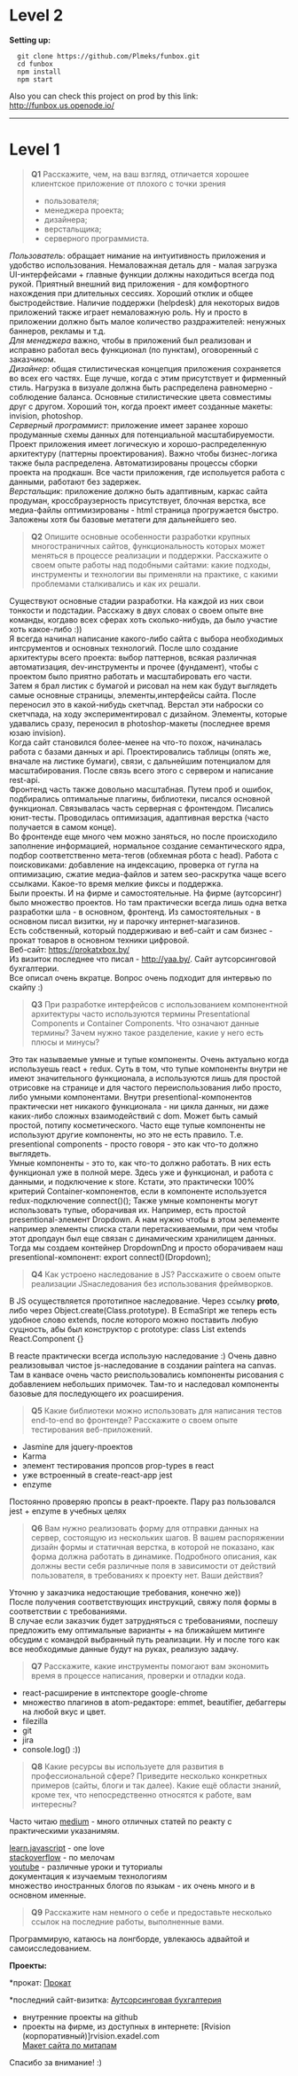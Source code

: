 # Level 2


**Setting up:**
```
  git clone https://github.com/Plmeks/funbox.git
  cd funbox
  npm install
  npm start
```

Also you can check this project on prod by this link:
http://funbox.us.openode.io/

---

# Level 1


>**Q1** 
>Расскажите, чем, на ваш взгляд, отличается хорошее клиентское приложение от
>плохого с точки зрения
> * пользователя;
> * менеджера проекта;
> * дизайнера;
> * верстальщика;
> * серверного программиста.  

*Пользователь*: обращает нимание на интуитивность приложения и удобство использования.  Немаловажная деталь для - малая загрузка UI-интерфейсами + главные функции должны находиться всегда под рукой. Приятный внешний вид приложения - для комфортного нахождения при длительных сессиях. Хороший отклик и общее быстродействие. Наличие поддержки (helpdesk) для некоторых видов приложений также играет немаловажную роль. Ну и просто в приложении должно быть малое количество раздражителей: ненужных баннеров, рекламы и т.д.  
*Для менеджера* важно, чтобы в приложений был реализован и исправно работал весь функционал (по пунктам), оговоренный с заказчиком.  
*Дизайнер*: общая стилистическая концепция приложения сохраняется во всех его частях. Еще лучше, когда с этим присутствует и фирменный стиль. Нагрузка в визуале должна быть распределена равномерно - соблюдение баланса. Основные стилистические цвета совместимы друг с другом. Хороший тон, когда проект имеет созданные макеты: invision, photoshop.  
*Серверный программист*: приложение имеет заранее хорошо продуманные схемы данных для потенциальной масштабируемости. Проект приложения имеет логическую и хорошо-распределенную архитектуру (паттерны проектирования). Важно чтобы бизнес-логика также была распределена. Автоматизированы процессы сборки проекта на продкашн. Все части приложения, где испольуется работа с данными, работают без задержек.  
*Верстальщик*: приложение должно быть адаптивным, каркас сайта продуман, кроссбраузерность присутствует, блочная верстка, все медиа-файлы оптимизированы - html страница прогружается быстро. Заложены хотя бы базовые метатеги для дальнейшего seo.  




>**Q2** 
> Опишите основные особенности разработки крупных многостраничных сайтов,
> функциональность которых может меняться в процессе реализации и поддержки.
> Расскажите о своем опыте работы над подобными сайтами: какие подходы,
> инструменты и технологии вы применяли на практике, с какими проблемами
> сталкивались и как их решали.  

Существуют основные стадии разработки. На каждой из них свои тонкости и подстадии.
Расскажу в двух словах о своем опыте вне команды, когдаво всех сферах хоть сколько-нибудь, да было участие хоть какое-либо :))  
Я всегда начинал написание какого-либо сайта с выбора необходимых интсрументов и основных технологий. После шло создание архитектуры всего проекта: выбор паттернов, всякая различная автоматизация, dev-инструменты и прочее (фундамент), чтобы с проектом было приятно работать и масштабировать его части.  
Затем я брал листик с бумагой и рисовал на нем как будут выглядеть самые основные страницы, элементы,интерфейсы сайта. После переносил это в какой-нибудь скетчпад.
Верстал эти наброски со скетчпада, на ходу экспериментировал с дизайном. Элементы, которые удавались сразу, переносил в photoshop-макеты (последнее время юзаю invision).  
Когда сайт становился более-менее на что-то похож, начиналась работа с базами данных и api.
Проектировались таблицы (опять же, вначале на листике бумаги), связи, с дальнейшим потенциалом для масштабирования. После связь всего этого с сервером и написание rest-api.  
Фронтенд часть также довольно масштабная. Путем проб и ошибок, подбирались оптимальные плагины, библиотеки, писался основной функционал. Связывалась часть серверная с фронтендом. Писались юнит-тесты. Проводилась оптимизация, адаптивная верстка (часто получается в самом конце).  
Во фронтенде еще много чем можно заняться, но после происходило заполнение информацией, нормальное создание семантического ядра, подбор соответственно мета-тегов (обхемная рбота с head). Работа с поисковиками: добавление на индексацию, проверка от гугла на оптимизацию, сжатие медиа-файлов и затем seo-раскрутка чаще всего ссылками. Какое-то время мелкие фиксы и поддержка.  
Были проекты. И на фирме и самостоятельные. На фирме (аутсорсинг) было множество проектов. Но там практически всегда лишь одна ветка разработки шла - в основном, фронтенд.
Из самостоятельных - в основном писал визитки, ну и парочку интернет-магазинов.  
Есть собственный, который поддерживаю и веб-сайт и сам бизнес - прокат товаров в основном техники цифровой.  
Веб-сайт: https://prokatxbox.by/  
Из визиток последнее что писал - http://yaa.by/. Сайт аутсорсинговой бухгалтерии.  
Все описал очень вкратце. Вопрос очень подходит для интервью по скайпу :)  




> **Q3**
> При разработке интерфейсов с использованием компонентной архитектуры часто
> используются термины Presentational Сomponents и Сontainer Сomponents. Что
> означают данные термины? Зачем нужно такое разделение, какие у него есть
> плюсы и минусы?   

Это так называемые умные и тупые компоненты. Очень актуально когда используешь react + redux.
Суть в том, что тупые компоненты внутри не имеют значительного функционала, а используются лишь для простой отрисовке на странице и для частого переиспользования либо просто, либо умными компонентами. 
Внутри presentional-компонентов практически нет никакого функционала - ни цикла данных, ни даже каких-либо сложных взаимодействий с dom. Может быть самый простой, потипу косметического.
Часто еще тупые компоненты не используют другие компоненты, но это не есть правило.
Т.е. presentional components - просто говоря - это как что-то должно выглядеть.  
Умные компоненты - это то, как что-то должно работать. В них есть функционал уже в полной мере. Здесь уже и функционал, и работа с данными, и подключение к store. Кстати, это практически 100% критерий Container-компонентов, если в компоненте используется redux-подключение connect()();
Также умные компоненты могут использовать тупые, оборачивая их. Например, есть простой presentional-элемент Dropdown. А нам нужно чтобы в этом эелементе например элементы списка стали перетаскиваемыми, при чем чтобы этот дропдаун был еще связан с динамическим хранилищем данных.
Тогда мы создаем контейнер DropdownDng и просто оборачиваем наш presentional-компонент: 
export connect()(Dropdown);  




> **Q4**
> Как устроено наследование в JS? Расскажите о своем опыте реализации JSнаследования
> без использования фреймворков.   

В JS осуществляется прототипное наследование. Через ссылку __proto__, либо через Object.create(Class.prototype).
В EcmaSript же теперь есть удобное слово extends, после которого можно поставить любую сущность, абы был конструктор с prototype:
class List extends React.Component {}

В reacte практически всегда использую наследование :) Очень давно реализовывал чистое js-наследование в создании paintera на canvas. Там в канвасе очень часто реиспользовались компоненты
рисования с добавлением небольших примочек. Там-то и наследовал компоненты базовые для последующего их роасширения.




> **Q5**
> Какие библиотеки можно использовать для написания тестов end-to-end во
> фронтенде? Расскажите о своем опыте тестирования веб-приложений.   

* Jasmine для jquery-проектов
* Karma
* элемент тестирования пропсов prop-types в react
* уже встроенный в create-react-app jest
* enzyme  

Постоянно проверяю пропсы в реакт-проекте. Пару раз пользовался jest + enzyme в учебных целях  




> **Q6**
> Вам нужно реализовать форму для отправки данных на сервер, состоящую из
> нескольких шагов. В вашем распоряжении дизайн формы и статичная верстка, в
> которой не показано, как форма должна работать в динамике. Подробного
> описания, как должны вести себя различные поля в зависимости от действий
> пользователя, в требованиях к проекту нет. Ваши действия?   


Уточню у заказчика недостающие требования, конечно же))  
После получения соответствующих инструкций, свяжу поля формы в соответствии с требованиями.  
В случае если заказчик будет затрудняться с требованиями, поспешу предложить ему оптимальные варианты + на ближайшем митинге обсудим с командой выбранный путь реализации.
Ну и после того как все необходимые данные будут на руках, реализую задачу.  
 



> **Q7**
> Расскажите, какие инструменты помогают вам экономить время в процессе
> написания, проверки и отладки кода.   

* react-расширение в интспекторе google-chrome
* множество плагинов в atom-редакторе: emmet, beautifier, дебаггеры на любой вкус и цвет.
* filezilla
* git
* jira
* console.log() :))  




> **Q8**
> Какие ресурсы вы используете для развития в профессиональной сфере? Приведите
> несколько конкретных примеров (сайты, блоги и так далее).
> Какие ещё области знаний, кроме тех, что непосредственно относятся к работе,
> вам интересны?   

Часто читаю [medium](http://medium.com) - много отличных статей по реакту с практическими указанимям.  

[learn.javascript](https://learn.javascript.ru) - one love  
[stackoverflow](https://stackoverflow.com) - по мелочам  
[youtube](https://youtube.com) - различные уроки и туториалы  
документация к изучаемым технологиям    
множество иностранных блогов по языкам - их очень много и в основном именные.  


> **Q9**
> Расскажите нам немного о себе и предоставьте несколько ссылок на последние
> работы, выполненные вами.   




Программирую, катаюсь на лонгборде, увлекаюсь адвайтой и самоисследованием.  

**Проекты:**

*прокат:
[Прокат](https://prokatxbox.by/)

*последний сайт-визитка:
[Аутсорсинговая бухгалтерия](http://yaa.by)

* внутренние проекты на github  
* проекты на фирме, из доступных в интернете:
[Rvision (корпоративный)]rvision.exadel.com  
[Макет сайта по митапам](https://meetup.exadel.by)  

Спасибо за внимание! :)  